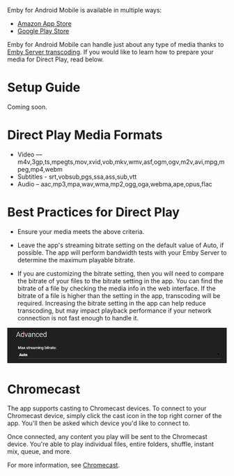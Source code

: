 Emby for Android Mobile is available in multiple ways:
* [Amazon App Store](http://www.amazon.com/Emby-for-Android/dp/B00GVH9O0I)
* [Google Play Store](https://play.google.com/store/apps/details?id=com.mb.android)

Emby for Android Mobile can handle just about any type of media thanks to [Emby Server transcoding](Transcoding). If you would like to learn how to prepare your media for Direct Play, read below.

# Setup Guide

Coming soon.

# Direct Play Media Formats

* Video — m4v,3gp,ts,mpegts,mov,xvid,vob,mkv,wmv,asf,ogm,ogv,m2v,avi,mpg,mpeg,mp4,webm
* Subtitles - srt,vobsub,pgs,ssa,ass,sub,vtt
* Audio – aac,mp3,mpa,wav,wma,mp2,ogg,oga,webma,ape,opus,flac

# Best Practices for Direct Play

* Ensure your media meets the above criteria.

* Leave the app's streaming bitrate setting on the default value of Auto, if possible. The app will perform bandwidth tests with your Emby Server to determine the maximum playable bitrate.

* If you are customizing the bitrate setting, then you will need to compare the bitrate of your files to the bitrate setting in the app. You can find the bitrate of a file by checking the media info in the web interface. If the bitrate of a file is higher than the setting in the app, transcoding will be required. Increasing the bitrate setting in the app can help reduce transcoding, but may impact playback performance if your network connection is not fast enough to handle it.

![](images/apps/webbitrate.png)

# Chromecast

The app supports casting to Chromecast devices. To connect to your Chromecast device, simply click the cast icon in the top right corner of the app. You'll then be asked which device you'd like to connect to.

Once connected, any content you play will be sent to the Chromecast device. You're able to play individual files, entire folders, shuffle, instant mix, queue, and more.

For more information, see [Chromecast](Chromecast).